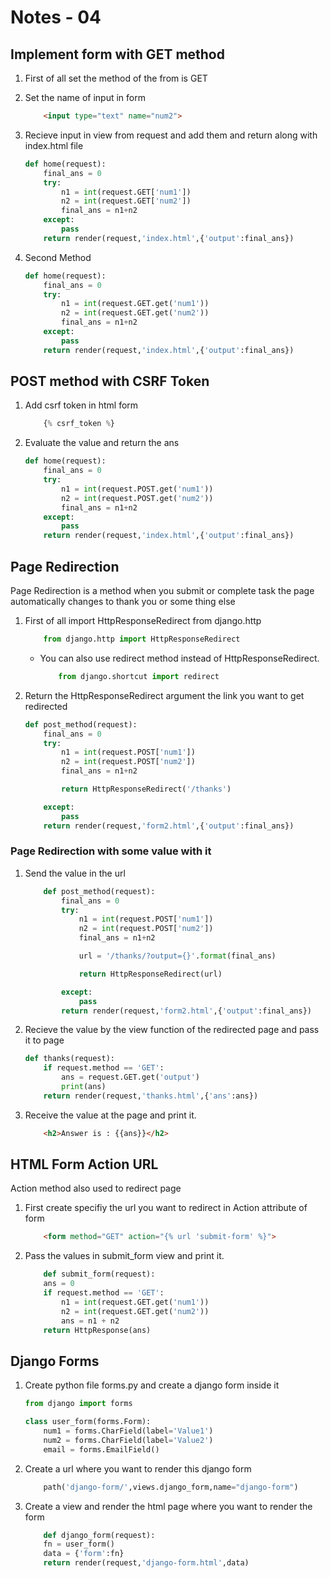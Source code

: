 # Notes - 04

## Implement form with GET method

1. First of all set the method of the from is GET
2. Set the name of input in form

    ```html
        <input type="text" name="num2">
    ```

3. Recieve input in view from request and add them and return along with index.html file

    ```python
    def home(request):
        final_ans = 0
        try:
            n1 = int(request.GET['num1'])
            n2 = int(request.GET['num2'])
            final_ans = n1+n2
        except:
            pass
        return render(request,'index.html',{'output':final_ans})
    ```

4. Second Method

    ```python
    def home(request):
        final_ans = 0
        try:
            n1 = int(request.GET.get('num1'))
            n2 = int(request.GET.get('num2'))
            final_ans = n1+n2
        except:
            pass
        return render(request,'index.html',{'output':final_ans})
    ```

## POST method with CSRF Token

1. Add csrf token in html form

    ```python
        {% csrf_token %}
    ```

2. Evaluate the value and return the ans

    ```python
    def home(request):
        final_ans = 0
        try:
            n1 = int(request.POST.get('num1'))
            n2 = int(request.POST.get('num2'))
            final_ans = n1+n2
        except:
            pass
        return render(request,'index.html',{'output':final_ans})
    ```

## Page Redirection

Page Redirection is a method when you submit or complete task the page automatically changes to thank you or some thing else

1. First of all import HttpResponseRedirect from django.http

    ```python
        from django.http import HttpResponseRedirect
    ```

    - You can also use redirect method instead of HttpResponseRedirect.

        ```python
            from django.shortcut import redirect
        ```

2. Return the HttpResponseRedirect argument the link you want to get redirected

    ```python
    def post_method(request):
        final_ans = 0
        try:
            n1 = int(request.POST['num1'])
            n2 = int(request.POST['num2'])
            final_ans = n1+n2

            return HttpResponseRedirect('/thanks')

        except:
            pass
        return render(request,'form2.html',{'output':final_ans})
    ```

### Page Redirection with some value with it

1. Send the value in the url

    ```python
        def post_method(request):
            final_ans = 0
            try:
                n1 = int(request.POST['num1'])
                n2 = int(request.POST['num2'])
                final_ans = n1+n2

                url = '/thanks/?output={}'.format(final_ans)

                return HttpResponseRedirect(url)

            except:
                pass
            return render(request,'form2.html',{'output':final_ans})
    ```

2. Recieve the value by the view function of the redirected page and pass it to page

    ```python
    def thanks(request):
        if request.method == 'GET':
            ans = request.GET.get('output')
            print(ans)
        return render(request,'thanks.html',{'ans':ans})
    ```

3. Receive the value at the page and print it.

    ```html
        <h2>Answer is : {{ans}}</h2>
    ```

## HTML Form Action URL

Action method also used to redirect page

1. First create specifiy the url you want to redirect in Action attribute of form

    ```html
        <form method="GET" action="{% url 'submit-form' %}">
    ```

2. Pass the values in submit_form view and print it.

    ```python
        def submit_form(request):
        ans = 0
        if request.method == 'GET':
            n1 = int(request.GET.get('num1'))
            n2 = int(request.GET.get('num2'))
            ans = n1 + n2
        return HttpResponse(ans)
    ```

## Django Forms

1. Create python file forms.py and create a django form inside it

    ```python
    from django import forms

    class user_form(forms.Form):
        num1 = forms.CharField(label='Value1')
        num2 = forms.CharField(label='Value2')
        email = forms.EmailField()
    ```

2. Create a url where you want to render this django form

    ```python
        path('django-form/',views.django_form,name="django-form")
    ```

3. Create a view and render the html page where you want to render the form

    ```python
        def django_form(request):
        fn = user_form()
        data = {'form':fn}
        return render(request,'django-form.html',data)
    ```
